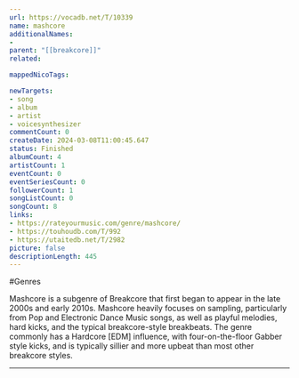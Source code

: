 ```yaml
---
url: https://vocadb.net/T/10339
name: mashcore
additionalNames: 
- 
parent: "[[breakcore]]"
related:

mappedNicoTags:

newTargets:
- song
- album
- artist
- voicesynthesizer
commentCount: 0
createDate: 2024-03-08T11:00:45.647
status: Finished
albumCount: 4
artistCount: 1
eventCount: 0
eventSeriesCount: 0
followerCount: 1
songListCount: 0
songCount: 8
links: 
- https://rateyourmusic.com/genre/mashcore/
- https://touhoudb.com/T/992
- https://utaitedb.net/T/2982
picture: false
descriptionLength: 445
---
```


#Genres

Mashcore is a subgenre of Breakcore that first began to appear in the late 2000s and early 2010s. Mashcore heavily focuses on sampling, particularly from Pop and Electronic Dance Music songs, as well as playful melodies, hard kicks, and the typical breakcore-style breakbeats. The genre commonly has a Hardcore [EDM] influence, with four-on-the-floor Gabber style kicks, and is typically sillier and more upbeat than most other breakcore styles.

---

